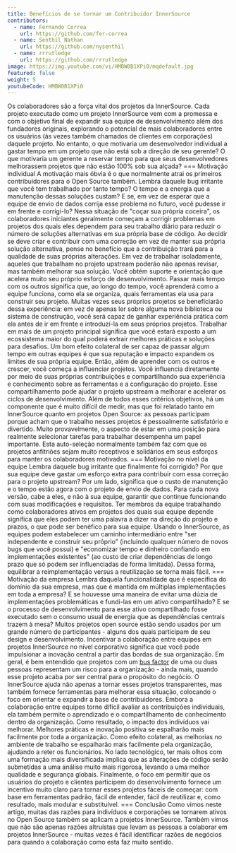 ```yaml
---
title: Benefícios de se tornar um Contribuidor InnerSource
contributors:
  - name: Fernando Correa
    url: https://github.com/fer-correa
  - name: Senthil Nathan
    url: https://github.com/nysenthil
  - name: rrrutledge
    url: https://github.com/rrrutledge
image: https://img.youtube.com/vi/HMBW0B1XPi0/mqdefault.jpg
featured: false
weight: 5
youtubeCode: HMBW0B1XPi0
---
```

<div class="paragraph">
<p>Os colaboradores são a força vital dos projetos da InnerSource.
Cada projeto executado como um projeto InnerSource vem com a promessa e com o objetivo final de expandir sua equipe de desenvolvimento além dos fundadores originais, explorando o potencial de mais colaboradores entre os usuários (às vezes também chamados de clientes em corporações) daquele projeto.
No entanto, o que motivaria um desenvolvedor individual a gastar tempo em um projeto que não está sob a direção de seu gerente?
O que motivaria um gerente a reservar tempo para que seus desenvolvedores melhorassem projetos que não estão 100% sob sua alçada?
=== Motivação individual
A motivação mais óbvia é o que normalmente atrai os primeiros contribuidores para o Open Source também.
Lembra daquele bug irritante que você tem trabalhado por tanto tempo?
O tempo e a energia que a manutenção dessas soluções custam?
E se, em vez de esperar que a equipe de envio de dados corrija esse problema no futuro, você pudesse ir em frente e corrigi-lo?
Nessa situação de "coçar sua própria coceira", os colaboradores iniciantes geralmente começam a corrigir problemas em projetos dos quais eles dependem para seu trabalho diário para reduzir o número de soluções alternativas em sua própria base de código.
Ao decidir se deve criar e contribuir com uma correção em vez de manter sua própria solução alternativa, pense no benefício que a contribuição trará para a qualidade de suas próprias alterações.
Em vez de trabalhar isoladamente, aqueles que trabalham no projeto upstream poderão não apenas revisar, mas também melhorar sua solução.
Você obtém suporte e orientação que acelera muito seu próprio esforço de desenvolvimento.
Passar mais tempo com os outros significa que, ao longo do tempo, você aprenderá como a equipe funciona, como ela se organiza, quais ferramentas ela usa para construir seu projeto.
Muitas vezes seus próprios projetos se beneficiarão dessa experiência: em vez de apenas ler sobre alguma nova biblioteca ou sistema de construção, você será capaz de ganhar experiência prática com ela antes de ir em frente e introduzí-la em seus próprios projetos.
Trabalhar em mais de um projeto principal significa que você estará exposto a um ecossistema maior do qual poderá extrair melhores práticas e soluções para desafios.
Um bom efeito colateral de ser capaz de passar algum tempo em outras equipes é que sua reputação e impacto expandem os limites de sua própria equipe.
Então, além de aprender com os outros e crescer, você começa a influenciar projetos.
Você influencia diretamente por meio de suas próprias contribuições e compartilhando sua experiência e conhecimento sobre as ferramentas e a configuração do projeto.
Esse compartilhamento pode ajudar o projeto upstream a melhorar e acelerar os ciclos de desenvolvimento.
Além de todos esses critérios objetivos, há um componente que é muito difícil de medir, mas que foi relatado tanto em InnerSource quanto em projetos Open Source: as pessoas participam porque acham que o trabalho nesses projetos é pessoalmente satisfatório e divertido.
Muito provavelmente, o aspecto de estar em uma posição para realmente selecionar tarefas para trabalhar desempenha um papel importante.
Esta auto-seleção normalmente também faz com que os projetos anfitriões sejam muito receptivos e solidários em seus esforços para manter os colaboradores motivados.
=== Motivação no nível da equipe
Lembra daquele bug irritante que finalmente foi corrigido?
Por que sua equipe deve gastar um esforço extra para contribuir com essa correção para o projeto upstream?
Por um lado, significa que o custo de manutenção e o tempo estão agora com o projeto de envio de dados.
Para cada nova versão, cabe a eles, e não à sua equipe, garantir que continue funcionando com suas modificações e requisitos.
Ter membros da equipe trabalhando como colaboradores ativos em projetos dos quais sua equipe depende significa que eles podem ter uma palavra a dizer na direção do projeto e prazos, o que pode ser benéfico para sua equipe.
Usando o InnerSource, as equipes podem estabelecer um caminho intermediário entre "ser independente e construir seu próprio" (incluindo qualquer número de novos bugs que você possui) e "economizar tempo e dinheiro confiando em implementações existentes" (ao custo de criar dependências de longo prazo que só podem ser influenciadas de forma limitada).
Dessa forma, equilibrar a reimplementação versus a reutilização se torna mais fácil.
=== Motivação da empresa
Lembra daquela funcionalidade que é específica do domínio da sua empresa, mas que é mantida em múltiplas implementações em toda a empresa?
E se houvesse uma maneira de evitar uma dúzia de implementações problemáticas e fundi-las em um ativo compartilhado?
E se o processo de desenvolvimento para esse ativo compartilhado fosse executado sem o consumo usual de energia que as dependências centrais trazem à mesa?
Muitos projetos open source estão sendo usados por um grande número de participantes - alguns dos quais participam de seu design e desenvolvimento.
Incentivar a colaboração entre equipes em projetos InnerSource no nível corporativo significa que você pode impulsionar a inovação central a partir das bordas de sua organização.
Em geral, é bem entendido que projetos com um <a href="https://en.wikipedia.org/wiki/Bus_factor">bus factor</a> de uma ou duas pessoas representam um risco para a organização - ainda mais, quando esse projeto acaba por ser central para o propósito do negócio.
O InnerSource ajuda não apenas a tornar esses projetos transparentes, mas também fornece ferramentas para melhorar essa situação, colocando o foco em orientar e expandir a base de contribuidores.
Embora a colaboração entre equipes torne difícil avaliar as contribuições individuais, ela também permite o aprendizado e o compartilhamento de conhecimento dentro da organização.
Como resultado, o impacto dos indivíduos vai melhorar.
Melhores práticas e inovação positiva se espalharão mais facilmente por toda a organização.
Como efeito colateral, as melhorias no ambiente de trabalho se espalharão mais facilmente pela organização, ajudando a reter os funcionários.
No lado tecnológico, ter mais olhos com uma formação mais diversificada implica que as alterações de código serão submetidas a uma análise muito mais rigorosa, levando a uma melhor qualidade e segurança globais.
Finalmente, o foco em permitir que os usuários do projeto e clientes participem do desenvolvimento fornece um incentivo muito claro para tornar esses projetos fáceis de começar: com base em ferramentas padrão, fácil de entender, fácil de reutilizar e, como resultado, mais modular e substituível.
=== Conclusão
Como vimos neste artigo, muitas das razões para indivíduos e corporações se tornarem ativos no Open Source também se aplicam a projetos InnerSource.
Também vimos que não são apenas razões altruístas que levam as pessoas a colaborar em projetos InnerSource - muitas vezes é fácil identificar razões de negócios para quando a colaboração como esta faz muito sentido.</p>
</div>
<!--- This file autogenerated from https://github.com/InnerSourceCommons/InnerSourceLearningPath/blob/main/scripts -->